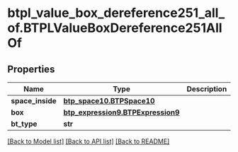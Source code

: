 # btpl_value_box_dereference251_all_of.BTPLValueBoxDereference251AllOf

## Properties
Name | Type | Description | Notes
------------ | ------------- | ------------- | -------------
**space_inside** | [**btp_space10.BTPSpace10**](BTPSpace10.md) |  | [optional] 
**box** | [**btp_expression9.BTPExpression9**](BTPExpression9.md) |  | [optional] 
**bt_type** | **str** |  | [optional] 

[[Back to Model list]](../README.md#documentation-for-models) [[Back to API list]](../README.md#documentation-for-api-endpoints) [[Back to README]](../README.md)


